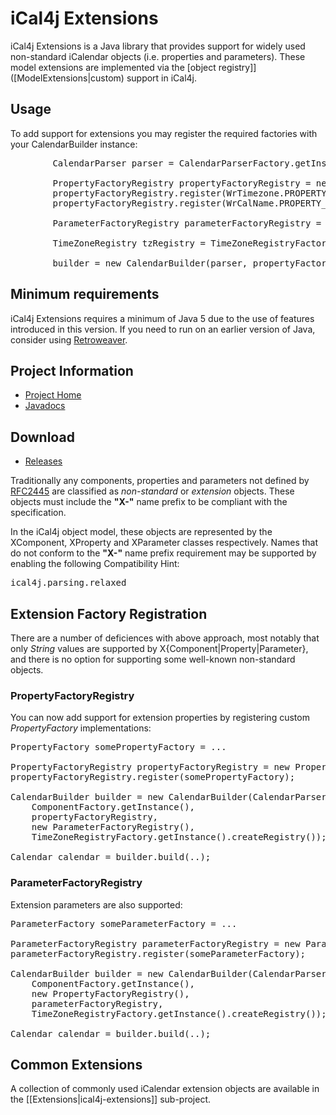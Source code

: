 # iCal4j Extensions

iCal4j Extensions is a Java library that provides support for widely used non-standard iCalendar objects (i.e. properties and parameters). These model extensions are implemented via the [object registry]]([ModelExtensions|custom) support in iCal4j.

## Usage

To add support for extensions you may register the required factories with your CalendarBuilder instance:

<pre>
        CalendarParser parser = CalendarParserFactory.getInstance().createParser();
        
        PropertyFactoryRegistry propertyFactoryRegistry = new PropertyFactoryRegistry();
        propertyFactoryRegistry.register(WrTimezone.PROPERTY_NAME, WrTimezone.FACTORY);
        propertyFactoryRegistry.register(WrCalName.PROPERTY_NAME, WrCalName.FACTORY);
        
        ParameterFactoryRegistry parameterFactoryRegistry = new ParameterFactoryRegistry();
        
        TimeZoneRegistry tzRegistry = TimeZoneRegistryFactory.getInstance().createRegistry();
        
        builder = new CalendarBuilder(parser, propertyFactoryRegistry, parameterFactoryRegistry, tzRegistry);
</pre>

## Minimum requirements

iCal4j Extensions requires a minimum of Java 5 due to the use of features introduced in this version. If you need to run on an earlier version of Java, consider using [Retroweaver](http://retroweaver.sourceforge.net).

## Project Information

* [Project Home](http://github.com/ical4j/ical4j-extensions/)
* [Javadocs](http://ical4j.github.io/docs/ical4j-extensions/api/)

## Download

* [Releases](https://bintray.com/ical4j/maven/ical4j-extensions)

Traditionally any components, properties and parameters not defined by [RFC2445](http://www.ietf.org/rfc/rfc2445.txt) are classified as <em>non-standard</em> or <em>extension</em> objects. These objects must include the <strong>"X-"</strong> name prefix to be compliant with the specification.

In the iCal4j object model, these objects are represented by the XComponent, XProperty and XParameter classes respectively. Names that do not conform to the <strong>"X-"</strong> name prefix requirement may be supported by enabling the following Compatibility Hint:

<pre>ical4j.parsing.relaxed</pre>

##  Extension Factory Registration 

There are a number of deficiences with above approach, most notably that only <em>String</em> values are supported by X{Component|Property|Parameter}, and there is no option for supporting some well-known non-standard objects.

###  PropertyFactoryRegistry 

You can now add support for extension properties by registering custom <em>PropertyFactory</em> implementations:

<pre>
PropertyFactory somePropertyFactory = ...

PropertyFactoryRegistry propertyFactoryRegistry = new PropertyFactoryRegistry();
propertyFactoryRegistry.register(somePropertyFactory);

CalendarBuilder builder = new CalendarBuilder(CalendarParserFactory.getInstance().createParser(),
    ComponentFactory.getInstance(),
    propertyFactoryRegistry,
    new ParameterFactoryRegistry(),
    TimeZoneRegistryFactory.getInstance().createRegistry());

Calendar calendar = builder.build(..);
</pre>

###  ParameterFactoryRegistry 

Extension parameters are also supported:

<pre>
ParameterFactory someParameterFactory = ...

ParameterFactoryRegistry parameterFactoryRegistry = new ParameterFactoryRegistry();
parameterFactoryRegistry.register(someParameterFactory);

CalendarBuilder builder = new CalendarBuilder(CalendarParserFactory.getInstance().createParser(),
    ComponentFactory.getInstance(),
    new PropertyFactoryRegistry(),
    parameterFactoryRegistry,
    TimeZoneRegistryFactory.getInstance().createRegistry());

Calendar calendar = builder.build(..);
</pre>

##  Common Extensions 

A collection of commonly used iCalendar extension objects are available in the [[Extensions|ical4j-extensions]] sub-project.
